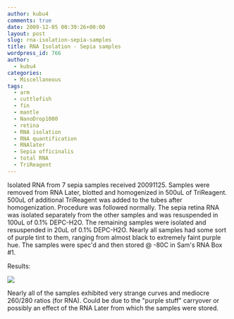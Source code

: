 ```yaml
---
author: kubu4
comments: true
date: 2009-12-05 00:39:26+00:00
layout: post
slug: rna-isolation-sepia-samples
title: RNA Isolation - Sepia samples
wordpress_id: 766
author:
  - kubu4
categories:
  - Miscellaneous
tags:
  - arm
  - cuttlefish
  - fin
  - mantle
  - NanoDrop1000
  - retina
  - RNA isolation
  - RNA quantification
  - RNAlater
  - Sepia officinalis
  - total RNA
  - TriReagent
---
```


Isolated RNA from 7 sepia samples received 20091125. Samples were removed from RNA Later, blotted and homogenized in 500uL of TriReagent. 500uL of additional TriReagent was added to the tubes after homogenization. Procedure was followed normally. The sepia retina RNA was isolated separately from the other samples and was resuspended in 100uL of 0.1% DEPC-H2O. The remaining samples were isolated and resuspended in 20uL of 0.1% DEPC-H2O. Nearly all samples had some sort of purple tint to them, ranging from almost black to extremely faint purple hue. The samples were spec'd and then stored @ -80C in Sam's RNA Box #1.

Results:

![](https://eagle.fish.washington.edu/Arabidopsis/RNA%20Spec%20Readings/20091204%20RNA%20SJW.jpg)

Nearly all of the samples exhibited very strange curves and mediocre 260/280 ratios (for RNA). Could be due to the "purple stuff" carryover or possibly an effect of the RNA Later from which the samples were stored.
